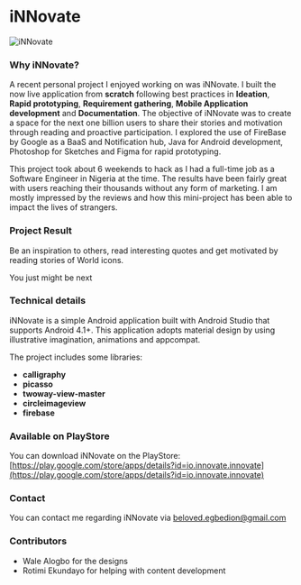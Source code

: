 # iNNovate


![iNNovate](https://i.imgur.com/PNoxlR3.png)

### Why iNNovate?

A recent personal project I enjoyed working on was iNNovate. 
I built the now live application from **scratch** following best practices in **Ideation**, **Rapid prototyping**, **Requirement gathering**, **Mobile Application development** and **Documentation**.
The objective of iNNovate was to create a space for the next one billion users to share their stories and motivation through reading and proactive participation. I explored the use of FireBase by Google as a BaaS and Notification hub, Java for Android development, Photoshop for  Sketches and Figma for rapid prototyping.

This project took about 6 weekends to hack as I had a full-time job as a Software Engineer in Nigeria at the time. The results have been fairly great with users reaching their thousands without any form of marketing. I am mostly impressed by the reviews and how this mini-project has been able to impact the lives of strangers. 



### Project Result

Be an inspiration to others, read interesting quotes and get motivated by reading stories of World icons.

You just might be next


### Technical details

iNNovate is a simple Android application built with Android Studio that supports Android 4.1+. 
This application adopts material design by using illustrative imagination, animations and appcompat.

The project includes some libraries:

- **calligraphy**
- **picasso**
- **twoway-view-master**
- **circleimageview**
- **firebase**


### Available on PlayStore

You can download iNNovate on the PlayStore: 
[https://play.google.com/store/apps/details?id=io.innovate.innovate](https://play.google.com/store/apps/details?id=io.innovate.innovate)


### Contact

You can contact me regarding iNNovate via [beloved.egbedion@gmail.com](mailto:beloved.egbedion@gmail.com)

### Contributors

- Wale Alogbo for the designs
- Rotimi Ekundayo for helping with content development

